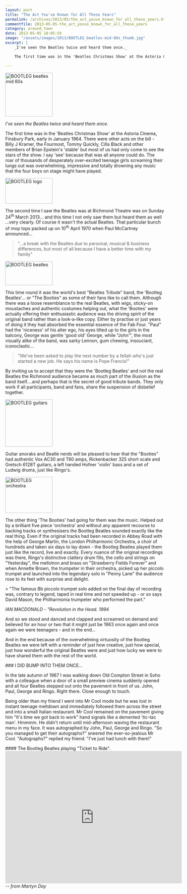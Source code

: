 ```yaml
---
layout: post
title: "The Act You've Known for All These Years"
permalink: /archives/2013/05/the_act_youve_known_for_all_these_years.html
commentfile: 2013-05-05-the_act_youve_known_for_all_these_years
category: around_town
date: 2013-05-05 18:05:59
image: "/assets/images/2013/BOOTLEG_beatles-mid-60s_thumb.jpg"
excerpt: |
    _I've seen the Beatles twice and heard them once._

    The first time was in the 'Beatles Christmas Show' at the Astoria Cinema, Finsbury Park, early in January 1964. There were other acts on the bill - Billy J Kramer, the Fourmost, Tommy Quickly, Cilla Black and other members of Brian Epstein's 'stable' but  most of us had only come to see the stars of the show. I say 'see' because that was all anyone could do. The roar of thousands of desperately over-excited teenage girls screaming their lungs out was overwhelming, impressive and totally drowning any music that the four boys on stage might have played.

---
```


<a href="/assets/images/2013/BOOTLEG_beatles-mid-60s.jpg" title="See larger version of - BOOTLEG beatles mid 60s"><img src="/assets/images/2013/BOOTLEG_beatles-mid-60s_thumb.jpg" width="150" height="139" alt="BOOTLEG beatles mid 60s" class="photo right" /></a>

*I've seen the Beatles twice and heard them once.*

The first time was in the 'Beatles Christmas Show' at the Astoria Cinema, Finsbury Park, early in January 1964. There were other acts on the bill - Billy J Kramer, the Fourmost, Tommy Quickly, Cilla Black and other members of Brian Epstein's 'stable' but most of us had only come to see the stars of the show. I say 'see' because that was all anyone could do. The roar of thousands of desperately over-excited teenage girls screaming their lungs out was overwhelming, impressive and totally drowning any music that the four boys on stage might have played.

<a href="/assets/images/2013/BOOTLEG_logo.jpg" title="See larger version of - BOOTLEG logo"><img src="/assets/images/2013/BOOTLEG_logo_thumb.jpg" width="150" height="81" alt="BOOTLEG logo" class=" right" /></a>

The second time I saw the Beatles was at Richmond Theatre was on Sunday 24<sup>th</sup> March 2013... and this time I not only saw them but heard them as well ...very clearly. Of course it wasn't the actual Beatles. That particular bunch of mop tops packed up on 10<sup>th</sup> April 1970 when Paul McCartney announced...

> "...a break with the Beatles due to personal, musical & business differences, but most of all because I have a better time with my family"

<a href="/assets/images/2013/BOOTLEG_beatles.jpg" title="See larger version of - BOOTLEG beatles"><img src="/assets/images/2013/BOOTLEG_beatles_thumb.jpg" width="150" height="76" alt="BOOTLEG beatles" class="photo right" /></a>

This time round it was the world's best "Beatles Tribute" band, the 'Bootleg Beatles'... or "The Booties" as some of their fans like to call them. Although there was a loose resemblance to the real Beatles, with wigs, sticky-on moustaches and authentic costumes helping out, what the 'Booties' were actually offering their enthusiastic audience was the driving spirit of the original band rather than a look-a-like copy. Either by practise or just years of doing it they had absorbed the essential essence of the Fab Four. "Paul" had the 'niceness' of his alter ego, his eyes tilted up to the girls in the balcony, George was gentle 'good old' George, while "John'", the most visually alike of the band, was sarky Lennon, gum chewing, insouciant, iconoclastic...

> "We've been asked to play the next number by a fellah who's just started a new job. He says his name is Pope Francis!"

By inviting us to accept that they were the 'Bootleg Beatles' and not the real Beatles the Richmond audience became as much part of the illusion as the band itself....and perhaps that is the secret of good tribute bands. They only work if all participants, band and fans, share the suspension of disbelief together.

<div markdown="1" class="box">
<a href="/assets/images/2013/BOOTLEG_guitars.jpg" title="See larger version of - BOOTLEG guitars"><img src="/assets/images/2013/BOOTLEG_guitars_thumb.jpg" width="150" height="150" alt="BOOTLEG guitars" class="photo left" /></a>

Guitar anoraks and Beatle nerds will be pleased to hear that the "Booties" had authentic Vox AC30 and T60 amps, Rickenbacker 325 short scale and Gretsch 6128T guitars, a left handed Hofner 'violin' bass and a set of Ludwig drums, just like Ringo's.

</div>
<a href="/assets/images/2013/BOOTLEG_orchestra.jpg" title="See larger version of - BOOTLEG orchestra"><img src="/assets/images/2013/BOOTLEG_orchestra_thumb.jpg" width="150" height="114" alt="BOOTLEG orchestra" class="photo right" /></a>

The other thing 'The Booties' had going for them was the music. Helped out by a brilliant five piece 'orchestra' and without any apparent recourse to backing tracks or synthesisers the Bootleg Beatles sounded exactly like the real thing. Even if the original tracks had been recorded in Abbey Road with the help of George Martin, the London Philharmonic Orchestra, a choir of hundreds and taken six days to lay down - the Bootleg Beatles played them just like the record, live and exactly. Every nuance of the original recordings was there, Ringo's distinctive clattery drum fills, the cello and strings on "Yesterday", the mellotron and brass on "Strawberry Fields Forever" and when Annette Brown, the trumpeter in their orchestra, picked up her piccolo trumpet and launched into the legendary solo in "Penny Lane" the audience rose to its feet with surprise and delight.

<div markdown="1" class="box">
> "The famous Bb piccolo trumpet solo added on the final day of recording was, contrary to legend, taped in real time and not speeded up - or so says David Mason, the Philharmonia trumpeter who performed the part."

<cite>IAN MACDONALD - "Revolution in the Head. 1994</cite>

</div>
And so we stood and danced and clapped and screamed on demand and believed for an hour or two that it might just be 1963 once again and once again we were teenagers - and in the end...

And in the end because of the overwhelming virtuosity of the Bootleg Beatles we were left with a reminder of just how creative, just how special, just how wonderful the original Beatles were and just how lucky we were to have shared them with the rest of the world.

<div markdown="1" class="box">
### I DID BUMP INTO THEM ONCE...

In the late autumn of 1967 I was walking down Old Compton Street in Soho with a colleague when a door of a small preview cinema suddenly opened and all four Beatles stepped out onto the pavement in front of us. John, Paul, George and Ringo. Right there. Close enough to touch.

Being older than my friend I went into Mr Cool mode but he was lost in instant teenage meltdown and immediately followed them across the street and into a small Italian restaurant. Mr Cool remained on the pavement giving him "It's time we got back to work" hand signals like a demented 'tic-tac man'. Hmmmm. He didn't return until mid-afternoon waving the restaurant menu in my face. It was autographed by John, Paul, George and Ringo. "So you managed to get their autographs?" sneered the ever-so-jealous Mr Cool. "Autographs?" replied my friend. "I've just had lunch with them!"

</div>
<div markdown="1" class="box">
#### The Bootleg Beatles playing "Ticket to Ride".

<iframe width="560" height="420" src="https://www.youtube-nocookie.com/embed/CcK9QU0wlYY?rel=0" frameborder="0" allowfullscreen>
</iframe>
</div>
<cite>-- from Martyn Day</cite>
